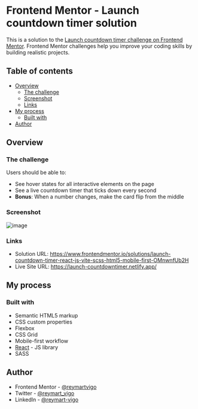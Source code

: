 # Frontend Mentor - Launch countdown timer solution

This is a solution to the [Launch countdown timer challenge on Frontend Mentor](https://www.frontendmentor.io/challenges/launch-countdown-timer-N0XkGfyz-). Frontend Mentor challenges help you improve your coding skills by building realistic projects. 

## Table of contents

- [Overview](#overview)
  - [The challenge](#the-challenge)
  - [Screenshot](#screenshot)
  - [Links](#links)
- [My process](#my-process)
  - [Built with](#built-with)
- [Author](#author)


## Overview

### The challenge

Users should be able to:

- See hover states for all interactive elements on the page
- See a live countdown timer that ticks down every second 
- **Bonus**: When a number changes, make the card flip from the middle

### Screenshot

![image](https://github.com/reymartvigo/launch-countdown-timer-React-JS/assets/111113305/7b4bd095-5490-41a8-9ce4-7773ee09e187)

### Links

- Solution URL: https://www.frontendmentor.io/solutions/launch-countdown-timer-react-js-vite-scss-html5-mobile-first-OMnwnfUb2H
- Live Site URL: https://launch-countdowntimer.netlify.app/

## My process

### Built with

- Semantic HTML5 markup
- CSS custom properties
- Flexbox
- CSS Grid
- Mobile-first workflow
- [React](https://reactjs.org/) - JS library
- SASS

## Author

- Frontend Mentor - [@reymartvigo](https://www.frontendmentor.io/profile/reymartvigo)
- Twitter - [@reymart_vigo](https://www.twitter.com/reymart_vigo)
- LinkedIn - [@reymart-vigo](https://www.linkedin.com/in/reymart-vigo-894602222/)


